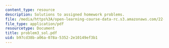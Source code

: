 ```yaml
---
content_type: resource
description: Solutions to assigned homework problems.
file: /media/https%3A/open-learning-course-data-rc.s3.amazonaws.com/22-314j-structural-mechanics-in-nuclear-power-technology-fall-2006/b97cd38ba06a078a53522e10149ef3b1_problem3_sol.pdf
file_type: application/pdf
resourcetype: Document
title: problem3_sol.pdf
uid: b97cd38b-a06a-078a-5352-2e10149ef3b1
---
```

